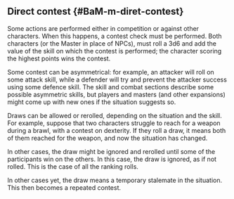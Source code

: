 ## Direct contest {#BaM-m-diret-contest}

Some actions are performed either in competition or against other characters.
When this happens, a contest check must be performed. Both characters (or the
Master in place of NPCs), must roll a 3d6 and add the value of the skill on
which the contest is performed; the character scoring the highest points wins
the contest.

Some contest can be asymmetrical: for example, an attacker will roll on some
attack skill, while a defender will try and prevent the attacker success using
some defence skill. The skill and combat sections describe some possible
asymmetric skills, but players and masters (and other expansions) might come up
with new ones if the situation suggests so.

Draws can be allowed or rerolled, depending on the situation and the skill. For
example, suppose that two characters struggle to reach for a weapon during a
brawl, with a contest on dexterity. If they roll a draw, it means both of them
reached for the weapon, and now the situation has changed.

In other cases, the draw might be ignored and rerolled until some of the
participants win on the others. In this case, the draw is ignored, as if not
rolled. This is the case of all the ranking rolls.

In other cases yet, the draw means a temporary stalemate in the situation. This
then becomes a repeated contest.

